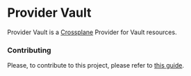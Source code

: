 # Provider Vault

Provider Vault is a [Crossplane](https://crossplane.io/) Provider for Vault resources.

### Contributing
Please, to contribute to this project, please refer to [this guide](./CONTRIBUTING.md).